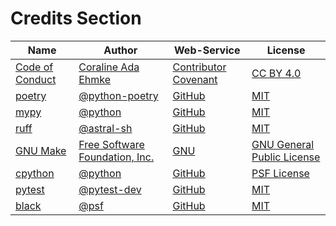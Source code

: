 # Credits Section

| Name                  | Author                               | Web-Service                | License                          |
|-----------------------|--------------------------------------|----------------------------|----------------------------------|
| [Code of Conduct][01] | [Coraline Ada Ehmke][02]             | [Contributor Covenant][03] | [CC BY 4.0][04]                  |
| [poetry][05]          | [@python-poetry][06]                 | [GitHub][07]               | [MIT][08]                        |
| [mypy][09]            | [@python][10]                        | [GitHub][11]               | [MIT][12]                        |
| [ruff][13]            | [@astral-sh][14]                     | [GitHub][15]               | [MIT][16]                        |
| [GNU Make][17]        | [Free Software Foundation, Inc.][18] | [GNU][19]                  | [GNU General Public License][20] |
| [cpython][21]         | [@python][22]                        | [GitHub][23]               | [PSF License][24]                |
| [pytest][25]          | [@pytest-dev][26]                    | [GitHub][27]               | [MIT][28]                        |
| [black][29]           | [@psf][30]                           | [GitHub][31]               | [MIT][32]                        |

[01]: https://www.contributor-covenant.org/version/2/1/code_of_conduct
[02]: https://where.coraline.codes
[03]: https://www.contributor-covenant.org
[04]: https://github.com/EthicalSource/contributor_covenant/blob/release/LICENSE.md

[05]: https://github.com/python-poetry/poetry
[06]: https://github.com/python-poetry
[07]: https://github.com
[08]: https://github.com/python-poetry/poetry/blob/main/LICENSE

[09]: https://github.com/python/mypy
[10]: https://github.com/python
[11]: https://github.com
[12]: https://github.com/python/mypy/blob/master/LICENSE

[13]: https://github.com/astral-sh/ruff
[14]: https://github.com/astral-sh
[15]: https://github.com
[16]: https://github.com/astral-sh/ruff/blob/main/LICENSE

[17]: https://www.gnu.org/software/make
[18]: https://www.gnu.org/software/make/#mission-statement
[19]: https://www.gnu.org/
[20]: https://www.gnu.org/licenses/gpl-3.0.en.html

[21]: https://github.com/python/cpython
[22]: https://github.com/python
[23]: https://github.com
[24]: https://github.com/python/cpython/blob/main/LICENSE

[25]: https://github.com/pytest-dev/pytest
[26]: https://github.com/pytest-dev
[27]: https://github.com
[28]: https://github.com/pytest-dev/pytest/blob/main/LICENSE

[29]: https://github.com/psf/black
[30]: https://github.com/psf
[31]: https://github.com
[32]: https://github.com/psf/black/blob/main/LICENSE
